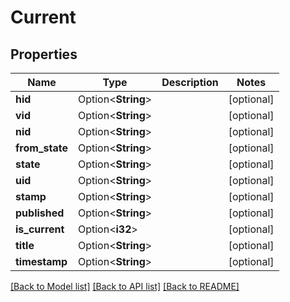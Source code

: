 # Current

## Properties

Name | Type | Description | Notes
------------ | ------------- | ------------- | -------------
**hid** | Option<**String**> |  | [optional]
**vid** | Option<**String**> |  | [optional]
**nid** | Option<**String**> |  | [optional]
**from_state** | Option<**String**> |  | [optional]
**state** | Option<**String**> |  | [optional]
**uid** | Option<**String**> |  | [optional]
**stamp** | Option<**String**> |  | [optional]
**published** | Option<**String**> |  | [optional]
**is_current** | Option<**i32**> |  | [optional]
**title** | Option<**String**> |  | [optional]
**timestamp** | Option<**String**> |  | [optional]

[[Back to Model list]](../README.md#documentation-for-models) [[Back to API list]](../README.md#documentation-for-api-endpoints) [[Back to README]](../README.md)


